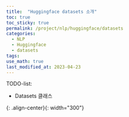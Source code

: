 ```yaml
---
title:  "Huggingface datasets 소개"
toc: true
toc_sticky: true
permalink: /project/nlp/huggingface/datasets
categories:
  - NLP
  - Huggingface
  - datasets
tags:
use_math: true
last_modified_at: 2023-04-23
---
```


TODO-list:
- Datasets 클래스


{: .align-center}{: width="300"}
